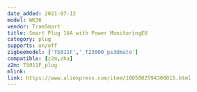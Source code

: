 ```yaml
---
date_added: 2021-07-13
model: WK36
vendor: TramSmart
title: Smart Plug 16A with Power MonitoringEU
category: plug
supports: on/off
zigbeemodel: ['TS011F','_TZ3000_ps3dmato']
compatible: [z2m,zha]
z2m: TS011F_plug
mlink: 
link: https://www.aliexpress.com/item/1005002594300815.html
---
```

